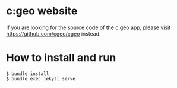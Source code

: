 # c:geo website

If you are looking for the source code of the c:geo app, please visit https://github.com/cgeo/cgeo instead.

# How to install and run

```
$ bundle install
$ bundle exec jekyll serve
```
